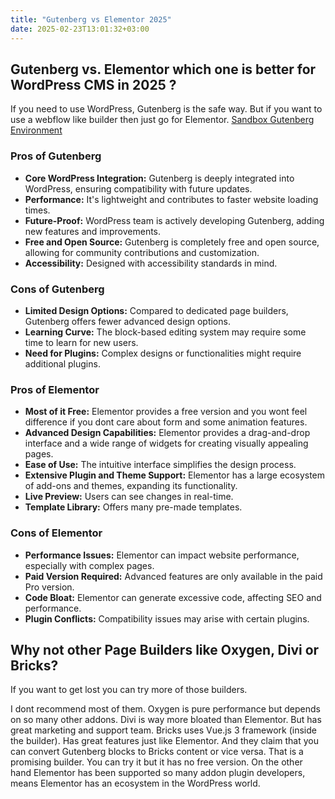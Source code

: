 ```yaml
---
title: "Gutenberg vs Elementor 2025"
date: 2025-02-23T13:01:32+03:00
---
```


## Gutenberg vs. Elementor which one is better for WordPress CMS in 2025 ?
If you need to use WordPress, Gutenberg is the safe way. But if you want to use a webflow like builder then just go for Elementor.
[Sandbox Gutenberg Environment](https://wordpress.org/gutenberg/)

### Pros of Gutenberg

* **Core WordPress Integration:** Gutenberg is deeply integrated into WordPress, ensuring compatibility with future updates.
* **Performance:** It's lightweight and contributes to faster website loading times.
* **Future-Proof:** WordPress team is actively developing Gutenberg, adding new features and improvements.
* **Free and Open Source:** Gutenberg is completely free and open source, allowing for community contributions and customization.
* **Accessibility:** Designed with accessibility standards in mind.

### Cons of Gutenberg

* **Limited Design Options:** Compared to dedicated page builders, Gutenberg offers fewer advanced design options.
* **Learning Curve:** The block-based editing system may require some time to learn for new users.
* **Need for Plugins:** Complex designs or functionalities might require additional plugins.

### Pros of Elementor

* **Most of it Free:** Elementor provides a free version and you wont feel difference if you dont care about form and some animation features.
* **Advanced Design Capabilities:** Elementor provides a drag-and-drop interface and a wide range of widgets for creating visually appealing pages.
* **Ease of Use:** The intuitive interface simplifies the design process.
* **Extensive Plugin and Theme Support:** Elementor has a large ecosystem of add-ons and themes, expanding its functionality.
* **Live Preview:** Users can see changes in real-time.
* **Template Library:** Offers many pre-made templates.

### Cons of Elementor

* **Performance Issues:** Elementor can impact website performance, especially with complex pages.
* **Paid Version Required:** Advanced features are only available in the paid Pro version.
* **Code Bloat:** Elementor can generate excessive code, affecting SEO and performance.
* **Plugin Conflicts:** Compatibility issues may arise with certain plugins.

## Why not other Page Builders like Oxygen, Divi or Bricks?
If you want to get lost you can try more of those builders.

I dont recommend most of them.
Oxygen is pure performance but depends on so many other addons.
Divi is way more bloated than Elementor. But has great marketing and support team.
Bricks uses Vue.js 3 framework (inside the builder). Has great features just like Elementor.
And they claim that you can convert Gutenberg blocks to Bricks content or vice versa.
That is a promising builder. You can try it but it has no free version.
On the other hand Elementor has been supported so many addon plugin developers, means Elementor has an ecosystem in the WordPress world.
